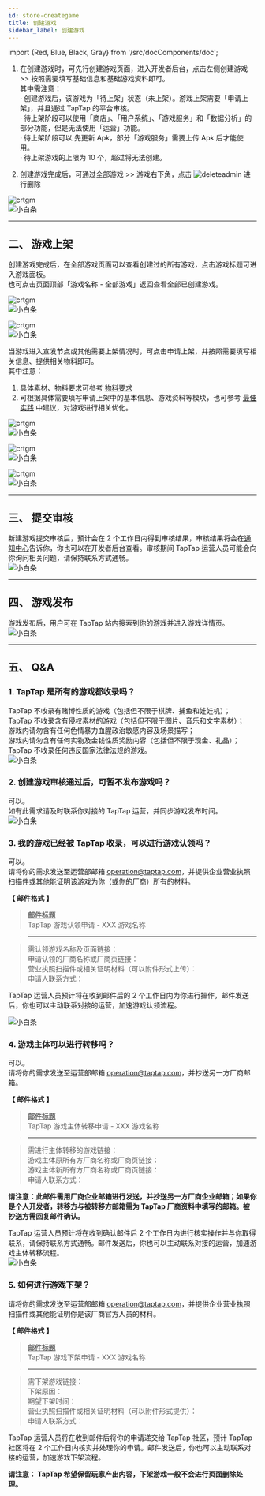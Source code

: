 ```yaml
---
id: store-creategame
title: 创建游戏
sidebar_label: 创建游戏
---
```


import {Red, Blue, Black, Gray} from '/src/docComponents/doc';

1. 在创建游戏时，可先行创建游戏页面，进入<Blue>开发者后台</Blue>，点击左侧<Blue>创建游戏</Blue>  >> 按照需要填写基础信息和基础游戏资料即可。  
其中需注意：  
·  创建游戏后，该游戏为「待上架」状态（未上架）。游戏上架需要「申请上架」，并且通过 TapTap 的平台审核。  
·  待上架阶段可以使用「商店」、「用户系统」、「游戏服务」和「数据分析」的部分功能，但是无法使用「运营」功能。  
·  待上架阶段可以 先更新 Apk，部分「游戏服务」需要上传 Apk 后才能使用。  
·  待上架游戏的上限为 10 个，超过将无法创建。    

2. 创建游戏完成后，可通过<Blue>全部游戏</Blue> >> 游戏右下角，点击 ![deleteadmin](https://img.tapimg.com/market/images/2e5c836549d866d6d44036d158095cbb.png)  进行删除

![crtgm](https://img.tapimg.com/market/images/0a41b9d29fb97632bf3306d7ca672198.png)  
![小白条](https://img.tapimg.com/market/images/c53d78b9b120276b53f82aebb0d01537.png)   

---

## **二、 游戏上架**  
创建游戏完成后，在<Blue>全部游戏</Blue>页面可以查看创建过的所有游戏，点击游戏标题可进入游戏面板。  
也可点击页面顶部「游戏名称 - 全部游戏」返回查看全部已创建游戏。    

![crtgm](https://img.tapimg.com/market/images/24e58157712d938614dbb3fdb8730e81.png)  
![小白条](https://img.tapimg.com/market/images/c53d78b9b120276b53f82aebb0d01537.png)   

![crtgm](https://img.tapimg.com/market/images/c34a32c42f86580cc6f9f1b68e386547.png)  
![小白条](https://img.tapimg.com/market/images/c53d78b9b120276b53f82aebb0d01537.png)   

当游戏进入宣发节点或其他需要上架情况时，可点击<Blue>申请上架</Blue>，并按照需要填写相关信息、提供相关物料即可。  
其中注意：  
1. 具体素材、物料要求可参考 [物料要求](http://www.taptap.com/developer/help_docs/7?id=42)    
2. 可根据具体需要填写<Blue>申请上架</Blue>中的<Blue>基本信息</Blue>、<Blue>游戏资料</Blue>等模块，也可参考 [最佳实践](/store/store-practice/) 中建议，对游戏进行相关优化。

![crtgm](https://img.tapimg.com/market/images/1a17cee5fb13dafe4c20c9edbe5dbfb2.png)  
![小白条](https://img.tapimg.com/market/images/c53d78b9b120276b53f82aebb0d01537.png)   

![crtgm](https://img.tapimg.com/market/images/e1cbd8f8e4e7502a8cf62b1623785e18.png)  
![小白条](https://img.tapimg.com/market/images/c53d78b9b120276b53f82aebb0d01537.png)   

![crtgm](https://img.tapimg.com/market/images/437eb06f1c3ca051f39be1a8d075642f.png)  
![小白条](https://img.tapimg.com/market/images/c53d78b9b120276b53f82aebb0d01537.png)   

---

## **三、 提交审核**  
新建游戏提交审核后，预计会在 2 个工作日内得到审核结果，审核结果将会在[通知中心](https://www.taptap.com/notifications?type=4&show_type=inbox)告诉你，你也可以在开发者后台查看。审核期间 TapTap 运营人员可能会向你询问相关问题，请保持联系方式通畅。  
![小白条](https://img.tapimg.com/market/images/c53d78b9b120276b53f82aebb0d01537.png)   

---

## **四、 游戏发布**  
游戏发布后，用户可在 TapTap 站内搜索到你的游戏并进入游戏详情页。  
![小白条](https://img.tapimg.com/market/images/c53d78b9b120276b53f82aebb0d01537.png)  

---

## **五、 Q&A**
### **1. TapTap 是所有的游戏都收录吗？**
TapTap 不收录有赌博性质的游戏（包括但不限于棋牌、捕鱼和娃娃机）；  
TapTap 不收录含有侵权素材的游戏（包括但不限于图片、音乐和文字素材）；  
游戏内请勿含有任何色情暴力血腥政治敏感内容及场景描写；  
游戏内请勿含有任何实物及金钱性质奖励内容（包括但不限于现金、礼品）；  
TapTap 不收录任何违反国家法律法规的游戏。  
![小白条](https://img.tapimg.com/market/images/c53d78b9b120276b53f82aebb0d01537.png)   

### **2. 创建游戏审核通过后，可暂不发布游戏吗？**
可以。  
如有此需求请及时联系你对接的 TapTap 运营，并同步游戏发布时间。  
![小白条](https://img.tapimg.com/market/images/c53d78b9b120276b53f82aebb0d01537.png)   

### **3. 我的游戏已经被 TapTap 收录，可以进行游戏认领吗？**
可以。  
请将你的需求发送至运营部邮箱 [operation@taptap.com](mailto:operation@taptap.com)，并提供企业营业执照扫描件或其他能证明该游戏为你（或你的厂商）所有的材料。  

**【 邮件格式 】**  
> **<u>邮件标题</u>**  
> TapTap 游戏认领申请  -  XXX 游戏名称  

> ---  

> 需认领游戏名称及页面链接：  
> 申请认领的厂商名称或厂商页链接：    
> 营业执照扫描件或相关证明材料<Gray>（可以附件形式上传）</Gray>：  
> 申请人联系方式：  

TapTap 运营人员预计将在收到邮件后的 2 个工作日内为你进行操作，邮件发送后，你也可以主动联系对接的运营，加速游戏认领流程。  

![小白条](https://img.tapimg.com/market/images/c53d78b9b120276b53f82aebb0d01537.png)   

### **4. 游戏主体可以进行转移吗？**  
可以。  
请将你的需求发送至运营部邮箱 [operation@taptap.com](mailto:operation@taptap.com)，并抄送另一方厂商邮箱。  

**【 邮件格式 】**  
> **<u>邮件标题</u>**    
> TapTap 游戏主体转移申请  -  XXX 游戏名称

> ---

> 需进行主体转移的游戏链接：  
> 游戏主体原所有方厂商名称或厂商页链接：  
> 游戏主体新所有方厂商名称或厂商页链接：  
> 申请人联系方式：

**请注意：此邮件需用厂商企业邮箱进行发送，并抄送另一方厂商企业邮箱；如果你是个人开发者，转移方与被转移方邮箱需为 TapTap 厂商资料中填写的邮箱。被抄送方需回复邮件确认。**  

TapTap 运营人员预计将在收到确认邮件后 2 个工作日内进行核实操作并与你取得联系，请保持联系方式通畅。邮件发送后，你也可以主动联系对接的运营，加速游戏主体转移流程。  
![小白条](https://img.tapimg.com/market/images/c53d78b9b120276b53f82aebb0d01537.png)   

### **5. 如何进行游戏下架？**  
请将你的需求发送至运营部邮箱 [operation@taptap.com](mailto:operation@taptap.com)，并提供企业营业执照扫描件或其他能证明你是该厂商官方人员的材料。  

**【 邮件格式 】**  
> **<u>邮件标题</u>**  
> TapTap 游戏下架申请  -  XXX 游戏名称

> ---

> 需下架游戏链接：  
> 下架原因：  
> 期望下架时间：  
> 营业执照扫描件或相关证明材料<Gray>（可以附件形式提供）</Gray>：  
> 申请人联系方式：

TapTap 运营人员将在收到邮件后将你的申请递交给 TapTap 社区，预计 TapTap 社区将在 2 个工作日内核实并处理你的申请。邮件发送后，你也可以主动联系对接的运营，加速游戏下架流程。  

**请注意： TapTap 希望保留玩家产出内容，下架游戏一般不会进行页面删除处理。**
